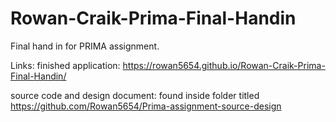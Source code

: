 # Rowan-Craik-Prima-Final-Handin
Final hand in for PRIMA assignment.

Links:
finished application:
https://rowan5654.github.io/Rowan-Craik-Prima-Final-Handin/

source code and design document:
found inside folder titled https://github.com/Rowan5654/Prima-assignment-source-design
